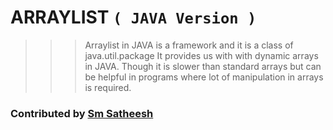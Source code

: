 # ARRAYLIST `( JAVA Version )`

>>> Arraylist in JAVA is a framework and it is a class of java.util.package
>>> It provides us with with dynamic arrays in JAVA.
>>> Though it is slower than standard arrays but can be helpful in programs where lot of manipulation in arrays is required.

### Contributed by [Sm Satheesh](https://github.com/smsatheesh)